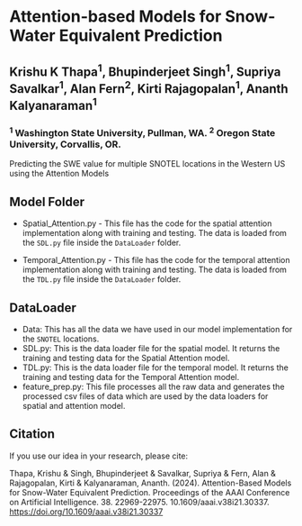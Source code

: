 # Attention-based Models for Snow-Water Equivalent Prediction
## Krishu K Thapa<sup>1</sup>, Bhupinderjeet Singh<sup>1</sup>, Supriya Savalkar<sup>1</sup>, Alan Fern<sup>2</sup>, Kirti Rajagopalan<sup>1</sup>, Ananth Kalyanaraman<sup>1</sup>
### <sup>1</sup> Washington State University, Pullman, WA. <sup>2</sup> Oregon State University, Corvallis, OR.

Predicting the SWE value for multiple SNOTEL locations in the Western US using the Attention Models


## Model Folder

- Spatial_Attention.py - This file has the code for the spatial attention implementation along with training and testing.
                          The data is loaded from the ```SDL.py``` file inside the ```DataLoader``` folder.

- Temporal_Attention.py - This file has the code for the temporal attention implementation along with training and testing.
                          The data is loaded from the ```TDL.py``` file inside the ```DataLoader``` folder.


## DataLoader

- Data: This has all the data we have used in our model implementation for the ```SNOTEL``` locations.
- SDL.py: This is the data loader file for the spatial model. It returns the training and testing data for the Spatial Attention model.
- TDL.py: This is the data loader file for the temporal model. It returns the training and testing data for the Temporal Attention model.
- feature_prep.py: This file processes all the raw data and generates the processed csv files of data which are used by the data loaders for
                    spatial and attention model.


## Citation

If you use our idea in your research, please cite:

Thapa, Krishu & Singh, Bhupinderjeet & Savalkar, Supriya & Fern, Alan & Rajagopalan, Kirti & Kalyanaraman, Ananth. (2024). Attention-Based Models for Snow-Water Equivalent Prediction. Proceedings of the AAAI Conference on Artificial Intelligence. 38. 22969-22975. 10.1609/aaai.v38i21.30337. https://doi.org/10.1609/aaai.v38i21.30337
